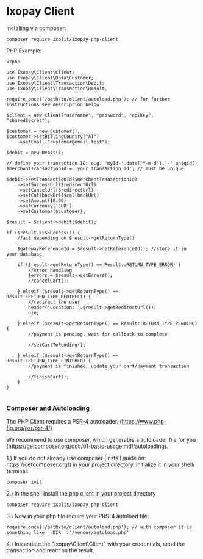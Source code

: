 Ixopay Client
==============

Installing via composer:
```
composer require ixolit/ixopay-php-client
```

PHP Example:
```
<?php

use Ixopay\Client\Client;
use Ixopay\Client\Data\Customer;
use Ixopay\Client\Transaction\Debit;
use Ixopay\Client\Transaction\Result;

require_once('/path/to/client/autoload.php'); // for further instructions see description below

$client = new Client("username", "password", "apiKey", "sharedSecret");

$customer = new Customer();
$customer->setBillingCountry("AT")
	->setEmail("customer@email.test");

$debit = new Debit();

// define your transaction ID: e.g. 'myId-'.date('Y-m-d').'-'.uniqid()
$merchantTransactionId = 'your_transaction_id'; // must be unique

$debit->setTransactionId($merchantTransactionId)
	->setSuccessUrl($redirectUrl)
	->setCancelUrl($redirectUrl)
	->setCallbackUrl($callbackUrl)
	->setAmount(10.00)
	->setCurrency('EUR')
	->setCustomer($customer);

$result = $client->debit($debit);

if ($result->isSuccess()) {
	//act depending on $result->getReturnType()
	
    $gatewayReferenceId = $result->getReferenceId(); //store it in your database
    
    if ($result->getReturnType() == Result::RETURN_TYPE_ERROR) {
        //error handling
        $errors = $result->getErrors();
        //cancelCart();
    
    } elseif ($result->getReturnType() == Result::RETURN_TYPE_REDIRECT) {
        //redirect the user
        header('Location: '.$result->getRedirectUrl());
        die;
        
    } elseif ($result->getReturnType() == Result::RETURN_TYPE_PENDING) {
        //payment is pending, wait for callback to complete
    
        //setCartToPending();
    
    } elseif ($result->getReturnType() == Result::RETURN_TYPE_FINISHED) {
        //payment is finished, update your cart/payment transaction
    
        //finishCart();
    }
}


```

### Composer and Autoloading

The PHP Client requires a PSR-4 autoloader. (https://www.php-fig.org/psr/psr-4/)

We recommend to use composer, which generates a autoloader file for you (https://getcomposer.org/doc/01-basic-usage.md#autoloading).

1.) If you do not already use composer (Install guide on: https://getcomposer.org/) in your project directory, initialize it in your shell/ terminal:
```
composer init
```

2.) In the shell install the php client in your project directory
```
composer require ixolit/ixopay-php-client
```

3.) Now in your php file require your PRS-4 autoload file:

```
require_once('/path/to/client/autoload.php'); // with composer it is something like __DIR__.'/vendor/autoload.php'
```

4.) Instantiate the "Ixopay\Client\Client" with your credentials, send the transaction and react on the result.

